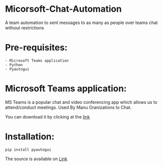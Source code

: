 # Micorsoft-Chat-Automation
A team automation to sent messages to as many as people over teams chat without restrictions

Pre-requisites:
==========================
```
- Microsoft Teams application
- Python
- Pyautogui
```

Microsoft Teams application:
==========================
MS Teams is a popular chat and video conferencing app which allows us to attend/conduct meetings.
Used By Manu Oranizations to Chat.

You can download it by clicking at the [link](https://www.microsoft.com/en-in/microsoft-365/microsoft-teams/download-app)

Installation:
==========================
```
pip install pyautogui
```

The source is available on [Link](https://github.com/asweigart/pyautogui)
